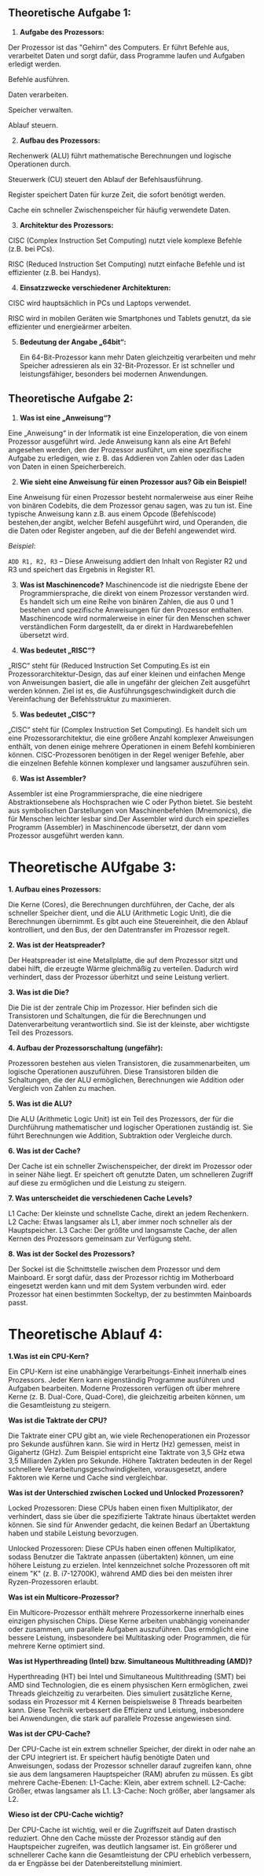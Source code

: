 ## Theoretische Aufgabe 1:

1. **Aufgabe des Prozessors:**

 Der Prozessor ist das "Gehirn" des Computers. Er führt Befehle aus, verarbeitet Daten und sorgt dafür, dass Programme laufen und Aufgaben erledigt werden.

Befehle ausführen.

Daten verarbeiten.

Speicher verwalten.

Ablauf steuern.

2. **Aufbau des Prozessors:**

Rechenwerk (ALU) führt mathematische Berechnungen und logische Operationen durch.

Steuerwerk (CU) steuert den Ablauf der Befehlsausführung.

Register speichert Daten für kurze Zeit, die sofort benötigt werden.

Cache ein schneller Zwischenspeicher für häufig verwendete Daten.

3. **Architektur des Prozessors:**

CISC (Complex Instruction Set Computing) nutzt viele komplexe Befehle (z.B. bei PCs).

RISC (Reduced Instruction Set Computing) nutzt einfache Befehle und ist effizienter (z.B. bei Handys).

4. **Einsatzzwecke verschiedener Architekturen:**

CISC wird hauptsächlich in PCs und Laptops verwendet.

RISC wird in mobilen Geräten wie Smartphones und Tablets genutzt, da sie effizienter und energieärmer arbeiten.

5. **Bedeutung der Angabe „64bit“:**

   Ein 64-Bit-Prozessor kann mehr Daten gleichzeitig verarbeiten und mehr Speicher adressieren als ein 32-Bit-Prozessor. Er ist schneller und leistungsfähiger, besonders bei modernen Anwendungen.


## Theoretische Aufgabe 2:

1. **Was ist eine „Anweisung“?**

Eine „Anweisung“ in der Informatik ist eine Einzeloperation, die von einem Prozessor ausgeführt wird. Jede Anweisung kann als eine Art Befehl angesehen werden, den der Prozessor ausführt, um eine spezifische Aufgabe zu erledigen, wie z. B. das Addieren von Zahlen oder das Laden von Daten in einen Speicherbereich.

2. **Wie sieht eine Anweisung für einen Prozessor aus? Gib ein Beispiel!**

Eine Anweisung für einen Prozessor besteht normalerweise aus einer Reihe von binären Codebits, die dem Prozessor genau sagen, was zu tun ist. Eine typische Anweisung kann z.B. aus einem Opcode (Befehlscode) bestehen,der angibt, welcher Befehl ausgeführt wird, und Operanden, die die Daten oder Register angeben, auf die der Befehl angewendet wird.

*Beispiel*:

`ADD R1, R2, R3` – Diese Anweisung addiert den Inhalt von Register R2 und R3 und speichert das Ergebnis in Register R1.

3. **Was ist Maschinencode?**
Maschinencode ist die niedrigste Ebene der Programmiersprache, die direkt von einem Prozessor verstanden wird.
Es handelt sich um eine Reihe von binären Zahlen, die aus 0 und 1 bestehen und spezifische Anweisungen für den Prozessor enthalten.
Maschinencode wird normalerweise in einer für den Menschen schwer verständlichen Form dargestellt, da er direkt in Hardwarebefehlen übersetzt wird.

4. **Was bedeutet „RISC“?**

„RISC“ steht für (Reduced Instruction Set Computing.Es ist ein Prozessorarchitektur-Design, das auf einer kleinen und einfachen Menge von Anweisungen basiert, die alle in ungefähr der gleichen Zeit ausgeführt werden können. Ziel ist es, die Ausführungsgeschwindigkeit durch die Vereinfachung der Befehlsstruktur zu maximieren.

5. **Was bedeutet „CISC“?**

„CISC“ steht für (Complex Instruction Set Computing). Es handelt sich um eine Prozessorarchitektur, die eine größere Anzahl komplexer Anweisungen enthält, von denen einige mehrere Operationen in einem Befehl kombinieren können. CISC-Prozessoren benötigen in der Regel weniger Befehle, aber die einzelnen Befehle können komplexer und langsamer auszuführen sein.

6. **Was ist Assembler?**

Assembler ist eine Programmiersprache, die eine niedrigere Abstraktionsebene als Hochsprachen wie C oder Python bietet. Sie besteht aus symbolischen Darstellungen von Maschinenbefehlen (Mnemonics), die für Menschen leichter lesbar sind.Der Assembler wird durch ein spezielles Programm (Assembler) in Maschinencode übersetzt, der dann vom Prozessor ausgeführt werden kann.

# Theoretische AUfgabe 3:

**1. Aufbau eines Prozessors:**

Die Kerne (Cores), die Berechnungen durchführen, der Cache,
der als schneller Speicher dient, und die ALU (Arithmetic Logic Unit), die die Berechnungen übernimmt.
Es gibt auch eine Steuereinheit, die den Ablauf kontrolliert, und den Bus, der den Datentransfer im Prozessor regelt.

**2. Was ist der Heatspreader?**

Der Heatspreader ist eine Metallplatte, die auf dem Prozessor sitzt und dabei hilft, die erzeugte Wärme gleichmäßig zu verteilen.
Dadurch wird verhindert, dass der Prozessor überhitzt und seine Leistung verliert.

**3. Was ist die Die?**

Die Die ist der zentrale Chip im Prozessor. Hier befinden sich die Transistoren und Schaltungen,
die für die Berechnungen und Datenverarbeitung verantwortlich sind. Sie ist der kleinste, aber wichtigste Teil des Prozessors.

**4. Aufbau der Prozessorschaltung (ungefähr):**

Prozessoren bestehen aus vielen Transistoren, die zusammenarbeiten, um logische Operationen auszuführen.
Diese Transistoren bilden die Schaltungen, die der ALU ermöglichen, Berechnungen wie Addition oder Vergleich von Zahlen zu machen.

**5. Was ist die ALU?**

Die ALU (Arithmetic Logic Unit) ist ein Teil des Prozessors, der für die Durchführung mathematischer und logischer Operationen zuständig ist.
Sie führt Berechnungen wie Addition, Subtraktion oder Vergleiche durch.

**6. Was ist der Cache?**

Der Cache ist ein schneller Zwischenspeicher, der direkt im Prozessor oder in seiner Nähe liegt.
Er speichert oft genutzte Daten, um schnelleren Zugriff auf diese zu ermöglichen und die Leistung zu steigern.

**7. Was unterscheidet die verschiedenen Cache Levels?**

L1 Cache: Der kleinste und schnellste Cache, direkt an jedem Rechenkern.
L2 Cache: Etwas langsamer als L1, aber immer noch schneller als der Hauptspeicher.
L3 Cache: Der größte und langsamste Cache, der allen Kernen des Prozessors gemeinsam zur Verfügung steht.

**8. Was ist der Sockel des Prozessors?**

Der Sockel ist die Schnittstelle zwischen dem Prozessor und dem Mainboard. Er sorgt dafür, dass der Prozessor
richtig im Motherboard eingesetzt werden kann und mit dem System verbunden wird.
eder Prozessor hat einen bestimmten Sockeltyp, der zu bestimmten Mainboards passt.

# Theoretische Ablauf 4:

**1.Was ist ein CPU-Kern?**

Ein CPU-Kern ist eine unabhängige Verarbeitungs-Einheit innerhalb eines Prozessors. Jeder Kern kann eigenständig Programme ausführen und Aufgaben bearbeiten. Moderne Prozessoren verfügen oft über mehrere Kerne (z. B. Dual-Core, Quad-Core), die gleichzeitig arbeiten können, um die Gesamtleistung zu steigern.

**Was ist die Taktrate der CPU?**

Die Taktrate einer CPU gibt an, wie viele Rechenoperationen ein Prozessor pro Sekunde ausführen kann. Sie wird in Hertz (Hz) gemessen, meist in Gigahertz (GHz). Zum Beispiel entspricht eine Taktrate von 3,5 GHz etwa 3,5 Milliarden Zyklen pro Sekunde. Höhere Taktraten bedeuten in der Regel schnellere Verarbeitungsgeschwindigkeiten, vorausgesetzt, andere Faktoren wie Kerne und Cache sind vergleichbar.

**Was ist der Unterschied zwischen Locked und Unlocked Prozessoren?**

Locked Prozessoren: Diese CPUs haben einen fixen Multiplikator, der verhindert, dass sie über die spezifizierte Taktrate hinaus übertaktet werden können. Sie sind für Anwender gedacht, die keinen Bedarf an Übertaktung haben und stabile Leistung bevorzugen.

Unlocked Prozessoren: Diese CPUs haben einen offenen Multiplikator, sodass Benutzer die Taktrate anpassen (übertakten) können, um eine höhere Leistung zu erzielen. Intel kennzeichnet solche Prozessoren oft mit einem "K" (z. B. i7-12700K), während AMD dies bei den meisten ihrer Ryzen-Prozessoren erlaubt.

**Was ist ein Multicore-Prozessor?**

Ein Multicore-Prozessor enthält mehrere Prozessorkerne innerhalb eines einzigen physischen Chips. Diese Kerne arbeiten unabhängig voneinander oder zusammen, um parallele Aufgaben auszuführen. Das ermöglicht eine bessere Leistung, insbesondere bei Multitasking oder Programmen, die für mehrere Kerne optimiert sind.

**Was ist Hyperthreading (Intel) bzw. Simultaneous Multithreading (AMD)?**

Hyperthreading (HT) bei Intel und Simultaneous Multithreading (SMT) bei AMD sind Technologien, die es einem physischen Kern ermöglichen, zwei Threads gleichzeitig zu verarbeiten. Dies simuliert zusätzliche Kerne, sodass ein Prozessor mit 4 Kernen beispielsweise 8 Threads bearbeiten kann. Diese Technik verbessert die Effizienz und Leistung, insbesondere bei Anwendungen, die stark auf parallele Prozesse angewiesen sind.

**Was ist der CPU-Cache?**

Der CPU-Cache ist ein extrem schneller Speicher, der direkt in oder nahe an der CPU integriert ist. Er speichert häufig benötigte Daten und Anweisungen, sodass der Prozessor schneller darauf zugreifen kann, ohne sie aus dem langsameren Hauptspeicher (RAM) abrufen zu müssen. Es gibt mehrere Cache-Ebenen:
L1-Cache: Klein, aber extrem schnell.
L2-Cache: Größer, etwas langsamer als L1.
L3-Cache: Noch größer, aber langsamer als L2.

**Wieso ist der CPU-Cache wichtig?**

Der CPU-Cache ist wichtig, weil er die Zugriffszeit auf Daten drastisch reduziert. Ohne den Cache müsste der Prozessor ständig auf den Hauptspeicher zugreifen, was deutlich langsamer ist. Ein größerer und schnellerer Cache kann die Gesamtleistung der CPU erheblich verbessern, da er Engpässe bei der Datenbereitstellung minimiert.